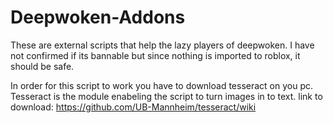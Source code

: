 # Deepwoken-Addons
These are external scripts that help the lazy players of deepwoken. I have not confirmed if its bannable but since nothing is imported to roblox, it should be safe.

In order for this script to work you have to download tesseract on you pc.
Tesseract is the module enabeling the script to turn images in to text.
link to download: https://github.com/UB-Mannheim/tesseract/wiki
